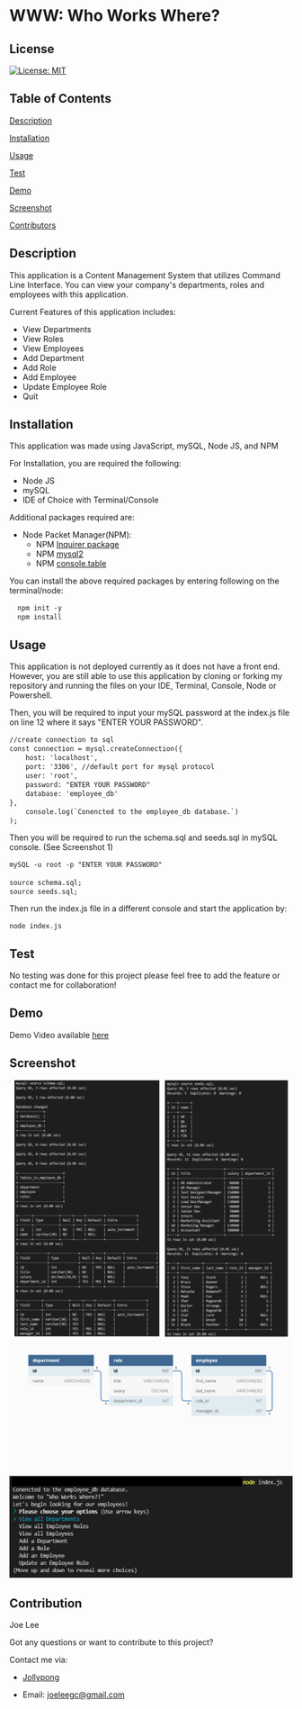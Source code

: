 # WWW: Who Works Where? 

## License
  [![License: MIT](https://img.shields.io/badge/License-MIT-yellow.svg)](https://opensource.org/licenses/MIT)

## Table of Contents

[Description](#description)

[Installation](#installation)

[Usage](#usage)

[Test](#test)

[Demo](#demo)

[Screenshot](#screenshot)

[Contributors](#contributors)

## Description

This application is a Content Management System that utilizes Command Line Interface. You can view your company's departments, roles and employees with this application. 

Current Features of this application includes: 
 - View Departments 
 - View Roles 
 - View Employees 
 - Add Department 
 - Add Role 
 - Add Employee 
 - Update Employee Role
 - Quit

## Installation
This application was made using JavaScript, mySQL, Node JS, and NPM 

  For Installation, you are required the following:
  - Node JS 
  - mySQL 
  - IDE of Choice with Terminal/Console
  
  Additional packages required are: 
  - Node Packet Manager(NPM):
    - NPM [Inquirer package](https://www.npmjs.com/package/inquirer)
    - NPM [mysql2](https://www.npmjs.com/package/mysql2)
    - NPM [console.table](https://www.npmjs.com/package/console.table)

  You can install the above required packages by entering following on the terminal/node:
  ```
    npm init -y 
    npm install
  ```

## Usage
This application is not deployed currently as it does not have a front end. However, you are still able to use this application by cloning or forking my repository and running the files on your IDE, Terminal, Console, Node or Powershell. 

Then, you will be required to input your mySQL password at the index.js file on line 12 where it says "ENTER YOUR PASSWORD".

```
//create connection to sql
const connection = mysql.createConnection({
    host: 'localhost',
    port: '3306', //default port for mysql protocol
    user: 'root',
    password: "ENTER YOUR PASSWORD"
    database: 'employee_db'
},
    console.log(`Conencted to the employee_db database.`)
);
```

Then you will be required to run the schema.sql and seeds.sql in mySQL console. (See Screenshot 1)
```
mySQL -u root -p "ENTER YOUR PASSWORD"

source schema.sql;
source seeds.sql;
```

Then run the index.js file in a different console and start the application by: 

```
node index.js
```

## Test

No testing was done for this project please feel free to add the feature or contact me for collaboration! 

## Demo

Demo Video available [here]()

## Screenshot
![screenshot1](./Assets/screenshot-mySQL.png)
![screenshot2](./Assets/TableRelations.png)
![screenshot3](./Assets/screenshot-mySQL2.png)


## Contribution

Joe Lee 

Got any questions or want to contribute to this project? 

Contact me via: 

  - [Jollypong](https//:github.com/Jollypong) 

  - Email: joeleegc@gmail.com

## 